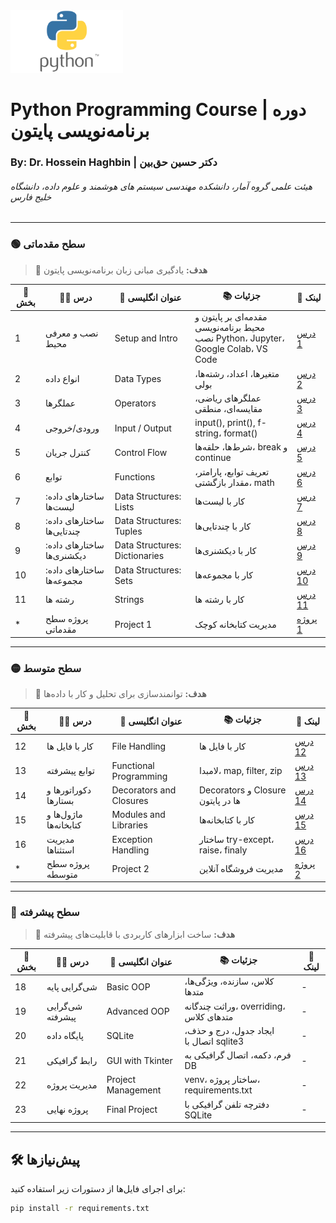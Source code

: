 <img src="images/Python-logo.png" alt="Python Course" width="180" height="100">

# Python Programming Course | دوره برنامه‌نویسی پایتون

### By: Dr. Hossein Haghbin | دکتر حسین حق‌بین 

###### هیئت علمی گروه آمار، دانشکده مهندسی سیستم های هوشمند و علوم داده، دانشگاه خلیج فارس

---

### 🟢 سطح مقدماتی
> 🎯 **هدف:** یادگیری مبانی زبان برنامه‌نویسی پایتون


| 🔢 بخش | 🧑‍🏫 درس | 📝 عنوان انگلیسی | 📚 جزئیات | 🔗 لینک |
|------|--------|-----------------|-----------------|--------------|
| 1 | نصب و معرفی محیط | Setup and Intro | مقدمه‌ای بر پایتون و محیط برنامه‌نویسی<br/>نصب Python، Jupyter، Google Colab، VS Code |[درس 1](https://github.com/haghbinh/Python-Course/blob/master/Notebooks/sec1_setup_intro.ipynb)|
| 2 | انواع داده | Data Types | متغیرها، اعداد، رشته‌ها، بولی|[درس 2](https://github.com/haghbinh/Python-Course/blob/master/Notebooks/sec2_Data_Types.ipynb)|
| 3 | عملگرها | Operators | عملگرهای ریاضی، مقایسه‌ای، منطقی | [درس 3](https://github.com/haghbinh/Python-Course/blob/master/Notebooks/sec3_operators.ipynb) |
| 4 | ورودی/خروجی | Input / Output | input(), print(), f-string، format() | [درس 4](https://github.com/haghbinh/Python-Course/blob/master/Notebooks/sec4_input_output.ipynb)  |
| 5 | کنترل جریان | Control Flow | شرط‌ها، حلقه‌ها، break و continue | [درس 5](https://github.com/haghbinh/Python-Course/blob/master/Notebooks/sec5_Control_Flow.ipynb)  |
| 6 | توابع | Functions | تعریف توابع، پارامتر، مقدار بازگشتی، math | [درس 6](https://github.com/haghbinh/Python-Course/blob/master/Notebooks/sec6_Functions.ipynb)  |
| 7 |  ساختارهای داده: لیست‌ها | Data Structures: Lists | کار با لیست‌ها | [درس 7](https://github.com/haghbinh/Python-Course/blob/master/Notebooks/sec7_Data_Structures_list.ipynb)  |
| 8 |  ساختارهای داده: چندتایی‌ها | Data Structures: Tuples | کار با چندتایی‌ها | [درس 8](https://github.com/haghbinh/Python-Course/blob/master/Notebooks/sec8_Data_Structures_tuples.ipynb)  |
| 9 |  ساختارهای داده: دیکشنری‌ها | Data Structures: Dictionaries | کار با دیکشنری‌ها | [درس 9](https://github.com/haghbinh/Python-Course/blob/master/Notebooks/sec9_Data_Structures_Dictionaries.ipynb)  |
| 10 |  ساختارهای داده: مجموعه‌ها | Data Structures: Sets | کار با مجموعه‌ها | [درس 10](https://github.com/haghbinh/Python-Course/blob/master/Notebooks/sec10_Data_Structures_sets.ipynb)  |
| 11 |  رشته ها| Strings | کار با رشته ها | [درس 11](https://github.com/haghbinh/Python-Course/blob/master/Notebooks/sec11_strings.ipynb)  |
| * | پروژه سطح مقدماتی | Project 1 | مدیریت کتابخانه کوچک | [پروژه 1](https://github.com/haghbinh/Python-Course/blob/master/Notebooks/proj1.ipynb)  |


---

### 🟡 سطح متوسط
> 🎯 **هدف:** توانمندسازی برای تحلیل و کار با داده‌ها

| 🔢 بخش | 🧑‍🏫 درس | 📝 عنوان انگلیسی | 📚 جزئیات | 🔗 لینک |
|------|--------|-----------------|-----------------|--------------|
| 12 |  کار با فایل ها | File Handling | کار با فایل ها | [درس 12](https://github.com/haghbinh/Python-Course/blob/master/Notebooks/sec12_File_Handling.ipynb)  |
| 13 | توابع پیشرفته | Functional Programming | لامبدا، map, filter, zip | [درس 13](https://github.com/haghbinh/Python-Course/blob/master/Notebooks/sec13_Functional_Programming.ipynb) |
| 14 | دکوراتورها و بستارها | Decorators and Closures | Decorators و Closure ها در پایتون | [درس 14](https://github.com/haghbinh/Python-Course/blob/master/Notebooks/sec14_Decoders_Closure.ipynb) |
| 15 | ماژول‌ها و کتابخانه‌ها | Modules and Libraries | کار با کتابخانه‌ها | [درس 15](https://github.com/haghbinh/Python-Course/blob/master/Notebooks/sec15_Modules_Libraries.ipynb) |
| 16 | مدیریت استثناها | Exception Handling | ساختار try-except، raise، finaly | [درس 16](https://github.com/haghbinh/Python-Course/blob/master/Notebooks/sec16_Exception_Handling.ipynb) |
| * | پروژه سطح متوسطه | Project 2 | مدیریت  فروشگاه آنلاین | [پروژه 2](https://github.com/haghbinh/Python-Course/blob/master/Notebooks/proj2.ipynb)  |


---

### 🔵 سطح پیشرفته
> 🎯 **هدف:** ساخت ابزارهای کاربردی با قابلیت‌های پیشرفته

| 🔢 بخش | 🧑‍🏫 درس | 📝 عنوان انگلیسی | 📚 جزئیات | 🔗 لینک |
|------|--------|-----------------|-----------------|--------------|
| 18 | شی‌گرایی پایه | Basic OOP | کلاس، سازنده، ویژگی‌ها، متدها | - |
| 19 | شی‌گرایی پیشرفته | Advanced OOP | وراثت چندگانه، overriding، متدهای کلاس | - |
| 20 | پایگاه داده | SQLite | ایجاد جدول، درج و حذف، اتصال با sqlite3 | - |
| 21 | رابط گرافیکی | GUI with Tkinter | فرم، دکمه، اتصال گرافیکی به DB | - |
| 22 | مدیریت پروژه | Project Management | venv، ساختار پروژه، requirements.txt | - |
| 23 | پروژه نهایی | Final Project | دفترچه تلفن گرافیکی با SQLite | - |


---

## 🛠 پیش‌نیازها

برای اجرای فایل‌ها از دستورات زیر استفاده کنید:

```bash
pip install -r requirements.txt
```
